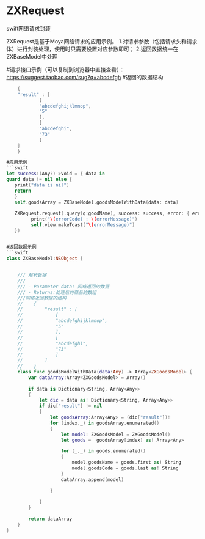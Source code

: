 # ZXRequest
swift网络请求封装

ZXRequest是基于Moya网络请求的应用示例。
1.对请求参数（包括请求头和请求体）进行封装处理，使用时只需要设置对应参数即可；
2.返回数据统一在ZXBaseModel中处理

#请求接口示例（可以复制到浏览器中直接查看）：
https://suggest.taobao.com/sug?q=abcdefgh
#返回的数据结构
```swift
	{
	"result" : [
			[
			"abcdefghijklmnop",
			"5"
			],
			[
			"abcdefghi",
			"73"
			]
	]
	}

#应用示例
```swift 
let success:(Any?)->Void = { data in
guard data != nil else {
   print("data is nil")
   return
   }
   self.goodsArray = ZXBaseModel.goodsModelWithData(data: data)
   
   ZXRequest.request(.query(q:goodName), success: success, error: { errorCode, errorMessage in
         print("\(errorCode) : \(errorMessage)")
         self.view.makeToast("\(errorMessage)")
   })


#返回数据示例
```swift
class ZXBaseModel:NSObject {
    
    
    /// 解析数据
    ///
    /// - Parameter data: 网络返回的数据
    /// - Returns:处理后的商品的数组
    ///网络返回数据的结构
    //    {
    //        "result" : [
    //            [
    //            "abcdefghijklmnop",
    //            "5"
    //            ],
    //            [
    //            "abcdefghi",
    //            "73"
    //            ]
    //        ]
    //    }
    class func goodsModelWithData(data:Any) -> Array<ZXGoodsModel> {
        var dataArray:Array<ZXGoodsModel> = Array()
        
        if data is Dictionary<String, Array<Any>>
        {
            let dic = data as! Dictionary<String, Array<Any>>
            if dic["result"] != nil
            {
                let goodsArray:Array<Any> = (dic["result"])!
                for (index,_) in goodsArray.enumerated()
                {
                    let model: ZXGoodsModel = ZXGoodsModel()
                    let goods =  goodsArray[index] as! Array<Any>

                    for (_,_) in goods.enumerated()
                    {
                        model.goodsName = goods.first as! String
                        model.goodsCode = goods.last as! String
                    }
                    dataArray.append(model)

                }
                
            }
        }
        
        return dataArray
    }
}
